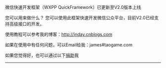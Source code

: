 微信快速开发框架（WXPP QuickFramework）已更新至V2.0版本上线

您可以用来做什么？
您可以使用此框架快速开发微信公众平台，目前V2.0已经支持高级接口的开发。

使用教程可以参考我的博客：http://inday.cnblogs.com

如果在使用中有任何问题，可以Email给我：james#taogame.com

如果您觉得好，也可以通过以下[捐助](http://me.alipay.com/jamesying)我

---------------------------------------------------------------------------
